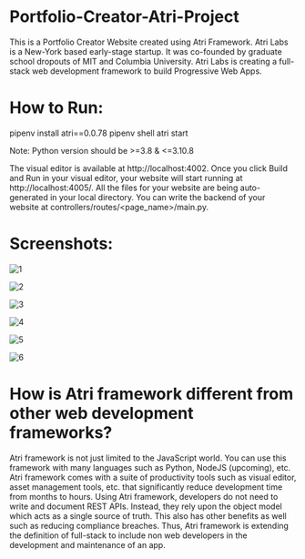 # Portfolio-Creator-Atri-Project

This is a Portfolio Creator Website created using Atri Framework. Atri Labs is a New-York based early-stage startup. It was co-founded by graduate school dropouts of MIT and Columbia University. Atri Labs is creating a full-stack web development framework to build Progressive Web Apps.

# How to Run:

pipenv install atri==0.0.78
pipenv shell
atri start

Note: Python version should be >=3.8 & <=3.10.8

The visual editor is available at http://localhost:4002.
Once you click Build and Run in your visual editor, your website will start running at http://localhost:4005/.
All the files for your website are being auto-generated in your local directory.
You can write the backend of your website at controllers/routes/<page_name>/main.py.

# Screenshots: 

![1](https://user-images.githubusercontent.com/88249606/209761962-0b4893e4-0f64-4043-b5b7-2029d75afe7c.png)

![2](https://user-images.githubusercontent.com/88249606/209762048-f68f7b85-5854-47bc-bc88-28fe2083e360.png)

![3](https://user-images.githubusercontent.com/88249606/209762187-f7c1342f-456a-4074-9b12-dfe63d8fe333.png)

![4](https://user-images.githubusercontent.com/88249606/209762241-977fa0df-66c0-4b0a-b989-3a5f3bbad621.png)

![5](https://user-images.githubusercontent.com/88249606/209762486-075c5693-c565-4abe-a0fd-91098571f86b.png)

![6](https://user-images.githubusercontent.com/88249606/209762565-2bb8ef85-c755-4af7-b29c-fefef7db13f8.png)

# How is Atri framework different from other web development frameworks?

Atri framework is not just limited to the JavaScript world. You can use this framework with many languages such as Python, NodeJS (upcoming), etc.
Atri framework comes with a suite of productivity tools such as visual editor, asset management tools, etc. that significantly reduce development time from months to hours.
Using Atri framework, developers do not need to write and document REST APIs. Instead, they rely upon the object model which acts as a single source of truth. This also has other benefits as well such as reducing compliance breaches.
Thus, Atri framework is extending the definition of full-stack to include non web developers in the development and maintenance of an app.
